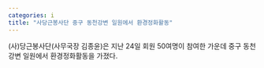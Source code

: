 ```yaml
---
categories: i
title: "사당근봉사단 중구 동천강변 일원에서 환경정화활동"
---
```

(사)당근봉사단(사무국장 김종윤)은 지난 24일 회원 50여명이 참여한 가운데 중구 동천강변 일원에서 환경정화활동을 가졌다.